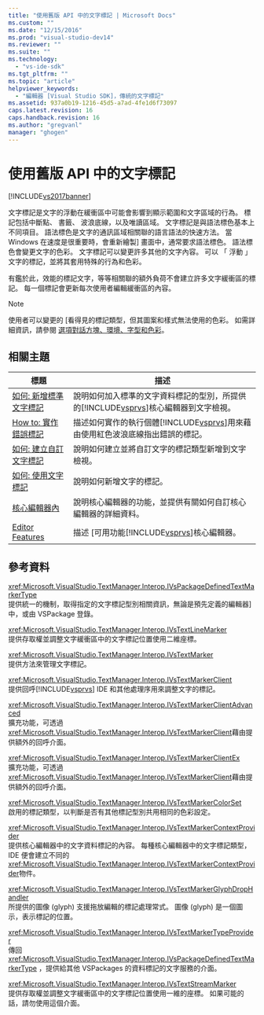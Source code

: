 ```yaml
---
title: "使用舊版 API 中的文字標記 | Microsoft Docs"
ms.custom: ""
ms.date: "12/15/2016"
ms.prod: "visual-studio-dev14"
ms.reviewer: ""
ms.suite: ""
ms.technology: 
  - "vs-ide-sdk"
ms.tgt_pltfrm: ""
ms.topic: "article"
helpviewer_keywords: 
  - "編輯器 [Visual Studio SDK]，傳統的文字標記"
ms.assetid: 937a0b19-1216-45d5-a7ad-4fe1d6f73097
caps.latest.revision: 16
caps.handback.revision: 16
ms.author: "gregvanl"
manager: "ghogen"
---
```

# 使用舊版 API 中的文字標記
[!INCLUDE[vs2017banner](../code-quality/includes/vs2017banner.md)]

文字標記是文字的浮動在緩衝區中可能會影響到顯示範圍和文字區域的行為。  標記包括中斷點、 書籤、 波浪底線，以及唯讀區域。  文字標記是與語法標色基本上不同項目。  語法標色是文字的通訊區域相關聯的語言語法的快速方法。  當 Windows 在速度是很重要時，會重新繪製\] 畫面中，通常要求語法標色。  語法標色會變更文字的色彩。  文字標記可以變更許多其他的文字內容。  可以 「 浮動 」 文字的標記，並將其套用特殊的行為和色彩。  
  
 有鑑於此，效能的標記文字，等等相關聯的額外負荷不會建立許多文字緩衝區的標記。  每一個標記會更新每次使用者編輯緩衝區的內容。  
  
> [!NOTE]
>  使用者可以變更的 \[看得見的標記類型，但其圖案和樣式無法使用的色彩。  如需詳細資訊，請參閱 [選項對話方塊、環境、字型和色彩](../ide/reference/fonts-and-colors-environment-options-dialog-box.md)。  
  
## 相關主題  
  
|標題|描述|  
|--------|--------|  
|[如何: 新增標準文字標記](../extensibility/how-to-add-standard-text-markers.md)|說明如何加入標準的文字資料標記的型別，所提供的[!INCLUDE[vsprvs](../code-quality/includes/vsprvs_md.md)]核心編輯器到文字檢視。|  
|[How to: 實作錯誤標記](../extensibility/how-to-implement-error-markers.md)|描述如何實作的執行個體[!INCLUDE[vsprvs](../code-quality/includes/vsprvs_md.md)]用來藉由使用紅色波浪底線指出錯誤的標記。|  
|[如何: 建立自訂文字標記](../extensibility/how-to-create-custom-text-markers.md)|說明如何建立並將自訂文字的標記類型新增到文字檢視。|  
|[如何: 使用文字標記](../extensibility/how-to-use-text-markers.md)|說明如何新增文字的標記。|  
|[核心編輯器內](../extensibility/inside-the-core-editor.md)|說明核心編輯器的功能，並提供有關如何自訂核心編輯器的詳細資料。|  
|[Editor Features](http://msdn.microsoft.com/zh-tw/bdac940d-1f14-4019-a01f-fd0bb3dc7198)|描述 \[可用功能[!INCLUDE[vsprvs](../code-quality/includes/vsprvs_md.md)]核心編輯器。|  
  
## 參考資料  
 <xref:Microsoft.VisualStudio.TextManager.Interop.IVsPackageDefinedTextMarkerType>  
 提供統一的機制，取得指定的文字標記型別相關資訊，無論是預先定義的編輯器\] 中，或由 VSPackage 登錄。  
  
 <xref:Microsoft.VisualStudio.TextManager.Interop.IVsTextLineMarker>  
 提供存取權並調整文字緩衝區中的文字標記位置使用二維座標。  
  
 <xref:Microsoft.VisualStudio.TextManager.Interop.IVsTextMarker>  
 提供方法來管理文字標記。  
  
 <xref:Microsoft.VisualStudio.TextManager.Interop.IVsTextMarkerClient>  
 提供回呼[!INCLUDE[vsprvs](../code-quality/includes/vsprvs_md.md)] IDE 和其他處理序用來調整文字的標記。  
  
 <xref:Microsoft.VisualStudio.TextManager.Interop.IVsTextMarkerClientAdvanced>  
 擴充功能，可透過<xref:Microsoft.VisualStudio.TextManager.Interop.IVsTextMarkerClient>藉由提供額外的回呼介面。  
  
 <xref:Microsoft.VisualStudio.TextManager.Interop.IVsTextMarkerClientEx>  
 擴充功能，可透過<xref:Microsoft.VisualStudio.TextManager.Interop.IVsTextMarkerClient>藉由提供額外的回呼介面。  
  
 <xref:Microsoft.VisualStudio.TextManager.Interop.IVsTextMarkerColorSet>  
 啟用的標記類型，以判斷是否有其他標記型別共用相同的色彩設定。  
  
 <xref:Microsoft.VisualStudio.TextManager.Interop.IVsTextMarkerContextProvider>  
 提供核心編輯器中的文字資料標記的內容。  每種核心編輯器中的文字標記類型，IDE 便會建立不同的<xref:Microsoft.VisualStudio.TextManager.Interop.IVsTextMarkerContextProvider>物件。  
  
 <xref:Microsoft.VisualStudio.TextManager.Interop.IVsTextMarkerGlyphDropHandler>  
 所提供的圖像 \(glyph\) 支援拖放編輯的標記處理常式。  圖像 \(glyph\) 是一個圖示，表示標記的位置。  
  
 <xref:Microsoft.VisualStudio.TextManager.Interop.IVsTextMarkerTypeProvider>  
 傳回<xref:Microsoft.VisualStudio.TextManager.Interop.IVsPackageDefinedTextMarkerType> ，提供給其他 VSPackages 的資料標記的文字服務的介面。  
  
 <xref:Microsoft.VisualStudio.TextManager.Interop.IVsTextStreamMarker>  
 提供存取權並調整文字緩衝區中的文字標記位置使用一維的座標。  如果可能的話，請勿使用這個介面。